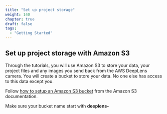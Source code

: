 ```yaml
---
title: "Set up project storage"
weight: 140
chapter: true
draft: false
tags:
  - "Getting Started"
---
```


## Set up project storage with Amazon S3

Through the tutorials, you will use Amazon S3 to store your data, your project files and any images you send back from the AWS DeepLens camera. You will create a bucket to store your data. No one else has access to this data except you.

Follow [how to setup an Amazon S3 bucket](https://docs.aws.amazon.com/AmazonS3/latest/user-guide/create-bucket.html) from the Amazon S3 documentation. 

Make sure your bucket name start with **deeplens-**



